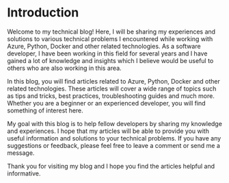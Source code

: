 # Introduction

Welcome to my technical blog! Here, I will be sharing my experiences and solutions to various technical problems I encountered while working with Azure, Python, Docker and other related technologies. As a software developer, I have been working in this field for several years and I have gained a lot of knowledge and insights which I believe would be useful to others who are also working in this area.

In this blog, you will find articles related to Azure, Python, Docker and other related technologies. These articles will cover a wide range of topics such as tips and tricks, best practices, troubleshooting guides and much more. Whether you are a beginner or an experienced developer, you will find something of interest here.

My goal with this blog is to help fellow developers by sharing my knowledge and experiences. I hope that my articles will be able to provide you with useful information and solutions to your technical problems. If you have any suggestions or feedback, please feel free to leave a comment or send me a message.

Thank you for visiting my blog and I hope you find the articles helpful and informative.
